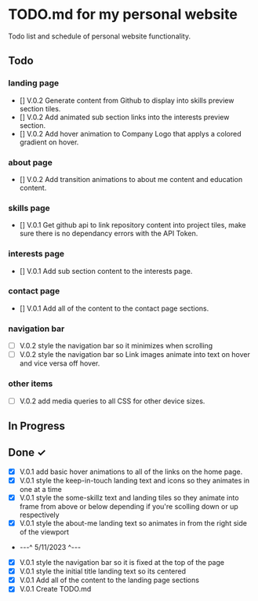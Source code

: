 # TODO.md for my personal website

Todo list and schedule of personal website functionality.

## Todo

### landing page

- [] V.0.2 Generate content from Github to display into skills preview section tiles.
- [] V.0.2 Add animated sub section links into the interests preview section.
- [] V.0.2 Add hover animation to Company Logo that applys a colored gradient on hover.

### about page

- [] V.0.2 Add transition animations to about me content and education content.

### skills page

- [] V.0.1 Get github api to link repository content into project tiles, make sure there is no dependancy errors with the API Token.

### interests page

- [] V.0.1 Add sub section content to the interests page.

### contact page

- [] V.0.1 Add all of the content to the contact page sections.

### navigation bar

- [ ] V.0.2 style the navigation bar so it minimizes when scrolling
- [ ] V.0.2 style the navigation bar so Link images animate into text on hover and vice versa off hover.

### other items

- [ ] V.0.2 add media queries to all CSS for other device sizes.

## In Progress

## Done ✓

- [x] V.0.1 add basic hover animations to all of the links on the home page.
- [x] V.0.1 style the keep-in-touch landing text and icons so they animates in one at a time
- [x] V.0.1 style the some-skillz text and landing tiles so they animate into frame from above or below depending if you're scolling down or up respectively
- [x] V.0.1 style the about-me landing text so animates in from the right side of the viewport
- ---^ 5/11/2023 ^---
- [x] V.0.1 style the navigation bar so it is fixed at the top of the page
- [x] V.0.1 style the initial title landing text so its centered
- [x] V.0.1 Add all of the content to the landing page sections
- [x] V.0.1 Create TODO.md

